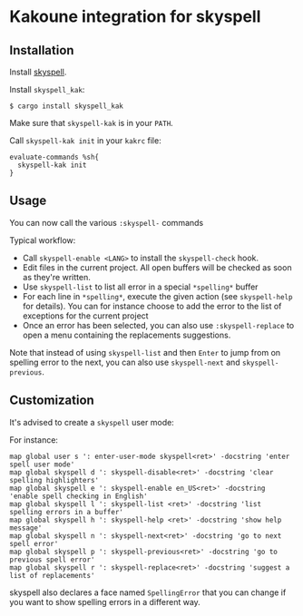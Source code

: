 # Kakoune integration for skyspell


## Installation

Install [skyspell](https://github.com/your-tools/skyspell).

Install `skyspell_kak`:

```
$ cargo install skyspell_kak
```

Make sure that `skyspell-kak` is in your `PATH`.


Call `skyspell-kak init` in your `kakrc` file:

```
evaluate-commands %sh{
  skyspell-kak init
}
```

## Usage

You can now call the various `:skyspell-` commands

Typical workflow:

* Call `skyspell-enable <LANG>` to install the `skyspell-check` hook.
* Edit files in the current project. All open buffers will be checked
  as soon as they're written.
* Use `skyspell-list` to list all error in a special `*spelling*` buffer
* For each line in `*spelling*`, execute the given action (see
  `skyspell-help` for details). You can for instance choose to add
  the error to the list of exceptions for the current project
* Once an error has been selected, you can also use `:skyspell-replace` to
  open a menu containing the replacements suggestions.

Note that instead of using `skyspell-list` and then `Enter` to jump from
on spelling error to the next, you can also use `skyspell-next` and
`skyspell-previous`.

## Customization

It's advised to create a `skyspell` user mode:

For instance:

```
map global user s ': enter-user-mode skyspell<ret>' -docstring 'enter spell user mode'
map global skyspell d ': skyspell-disable<ret>' -docstring 'clear spelling highlighters'
map global skyspell e ': skyspell-enable en_US<ret>' -docstring 'enable spell checking in English'
map global skyspell l ': skyspell-list <ret>' -docstring 'list spelling errors in a buffer'
map global skyspell h ': skyspell-help <ret>' -docstring 'show help message'
map global skyspell n ': skyspell-next<ret>' -docstring 'go to next spell error'
map global skyspell p ': skyspell-previous<ret>' -docstring 'go to previous spell error'
map global skyspell r ': skyspell-replace<ret>' -docstring 'suggest a list of replacements'
```

skyspell also declares a face named `SpellingError` that you can change if you want
to show spelling errors in a different way.
